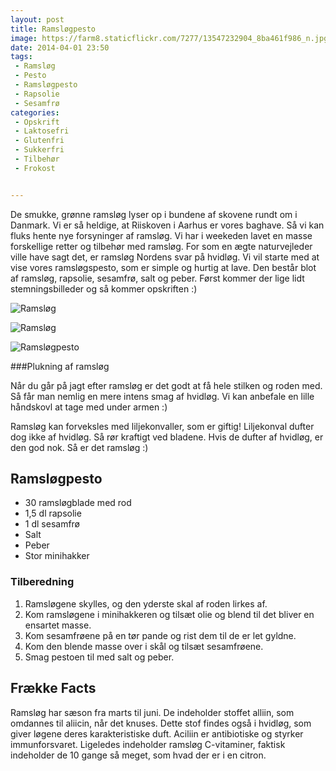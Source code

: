 ```yaml
---
layout: post
title: Ramsløgpesto
image: https://farm8.staticflickr.com/7277/13547232904_8ba461f986_n.jpg
date: 2014-04-01 23:50
tags:
 - Ramsløg
 - Pesto
 - Ramsløgpesto
 - Rapsolie
 - Sesamfrø
categories:
 - Opskrift
 - Laktosefri
 - Glutenfri
 - Sukkerfri
 - Tilbehør
 - Frokost


---
```



De smukke, grønne ramsløg lyser op i bundene af skovene rundt om i Danmark. Vi er så heldige, at Riiskoven i Aarhus er vores baghave. Så vi kan fluks hente nye forsyninger af ramsløg. Vi har i weekeden lavet en masse forskellige retter og tilbehør med ramsløg. For som en ægte naturvejleder ville have sagt det, er ramsløg Nordens svar på hvidløg. Vi vil starte med at vise vores ramsløgspesto, som er simple og hurtig at lave. Den består blot af ramsløg, rapsolie, sesamfrø, salt og peber. Først kommer der lige lidt stemningsbilleder og så kommer opskriften :)



![Ramsløg](https://farm8.staticflickr.com/7120/13547012103_557306a2b5_z.jpg)


![Ramsløg](https://farm4.staticflickr.com/3716/13547012463_60b9f3bd44_z.jpg)

![Ramsløgpesto](https://farm8.staticflickr.com/7277/13547232904_8ba461f986_z.jpg)



###Plukning af ramsløg 

Når du går på jagt efter ramsløg er det godt at få hele stilken og roden med. Så får man nemlig en mere intens smag af hvidløg. Vi kan anbefale en lille håndskovl at tage med under armen :)

Ramsløg kan forveksles med liljekonvaller, som er giftig! Liljekonval dufter dog ikke af hvidløg. Så rør kraftigt ved bladene. Hvis de dufter af hvidløg, er den god nok. Så er det ramsløg :) 

## Ramsløgpesto

- 30 ramsløgblade med rod
- 1,5 dl rapsolie
- 1 dl sesamfrø
- Salt
- Peber
- Stor minihakker


### Tilberedning

1. Ramsløgene skylles, og den yderste skal af roden lirkes af.
2. Kom ramsløgene i minihakkeren og tilsæt olie og blend til det bliver en ensartet masse.
3. Kom sesamfrøene på en tør pande og rist dem til de er let gyldne.
4. Kom den blende masse over i skål og tilsæt sesamfrøene.
5. Smag pestoen til med salt og peber.



## Frække Facts

Ramsløg har sæson fra marts til juni. De indeholder stoffet alliin, som omdannes til aliicin, når det knuses. Dette stof findes også i hvidløg, som giver løgene deres karakteristiske duft. Aciliin er antibiotiske og styrker immunforsvaret. Ligeledes indeholder ramsløg C-vitaminer, faktisk indeholder de 10 gange så meget, som hvad der er i en citron. 
